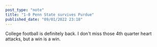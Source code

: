 ```yaml
---
post_type: "note" 
title: "1-0 Penn State survives Purdue"
published_date: "09/01/2022 23:18"
---
```


College football is definitely back. I don't miss those 4th quarter heart attacks, but a win is a win. 